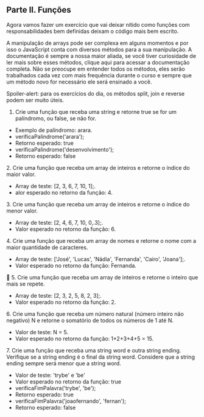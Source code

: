 ## Parte II. Funções

Agora vamos fazer um exercício que vai deixar nítido como funções com responsabilidades bem definidas deixam o código mais bem escrito.

A manipulação de arrays pode ser complexa em alguns momentos e por isso o JavaScript conta com diversos métodos para a sua manipulação. A documentação é sempre a nossa maior aliada, se você tiver curiosidade de ler mais sobre esses métodos, clique aqui para acessar a documentação completa. Não se preocupe em entender todos os métodos, eles serão trabalhados cada vez com mais frequência durante o curso e sempre que um método novo for necessário ele será ensinado a você.

Spoiler-alert: para os exercícios do dia, os métodos split, join e reverse podem ser muito úteis.

1. Crie uma função que receba uma string e retorne true se for um palíndromo, ou false, se não for.
<ul>
    <li>Exemplo de palíndromo: arara.</li>
    <li>verificaPalindrome('arara');</li>
    <li>Retorno esperado: true</li>
    <li>verificaPalindrome('desenvolvimento');</li>
    <li>Retorno esperado: false</li>
</ul>
2. Crie uma função que receba um array de inteiros e retorne o índice do maior valor.
<ul>
    <li>Array de teste: [2, 3, 6, 7, 10, 1];.</li>
    <li>alor esperado no retorno da função: 4.</li>
</ul>
3. Crie uma função que receba um array de inteiros e retorne o índice do menor valor.
<ul>
    <li>Array de teste: [2, 4, 6, 7, 10, 0,.3];.</li>
    <li>Valor esperado no retorno da função: 6.</li>
</ul>
4. Crie uma função que receba um array de nomes e retorne o nome com a maior quantidade de caracteres.
<ul>
    <li>Array de teste: ['José', 'Lucas', 'Nádia', 'Fernanda', 'Cairo', 'Joana'];.</li>
    <li>Valor esperado no retorno da função: Fernanda.</li>
</ul>
🚀 5. Crie uma função que receba um array de inteiros e retorne o inteiro que mais se repete.
<ul>
    <li>Array de teste: [2, 3, 2, 5, 8, 2, 3];.</li>
    <li>Valor esperado no retorno da função: 2.</li>
</ul>
6. Crie uma função que receba um número natural (número inteiro não negativo) N e retorne o somatório de todos os números de 1 até N.
<ul>
    <li>Valor de teste: N = 5.</li>
    <li>Valor esperado no retorno da função: 1+2+3+4+5 = 15.</li>
</ul>
7. Crie uma função que receba uma string word e outra string ending. Verifique se a string ending é o final da string word. Considere que a string ending sempre será menor que a string word.
<ul>
    <li>Valor de teste: 'trybe' e 'be'</li>
    <li>Valor esperado no retorno da função: true</li>
    <li>verificaFimPalavra('trybe', 'be');</li>
    <li>Retorno esperado: true</li>
    <li>verificaFimPalavra('joaofernando', 'fernan');</li>
    <li>Retorno esperado: false</li>
</ul>
